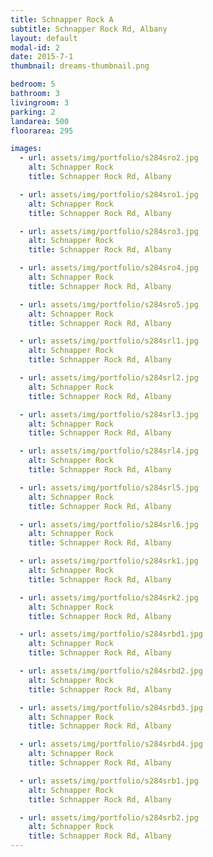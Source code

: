 ```yaml
---
title: Schnapper Rock A
subtitle: Schnapper Rock Rd, Albany
layout: default
modal-id: 2
date: 2015-7-1
thumbnail: dreams-thumbnail.png

bedroom: 5
bathroom: 3
livingroom: 3
parking: 2
landarea: 500
floorarea: 295

images:
  - url: assets/img/portfolio/s284sro2.jpg
    alt: Schnapper Rock
    title: Schnapper Rock Rd, Albany

  - url: assets/img/portfolio/s284sro1.jpg
    alt: Schnapper Rock
    title: Schnapper Rock Rd, Albany

  - url: assets/img/portfolio/s284sro3.jpg
    alt: Schnapper Rock
    title: Schnapper Rock Rd, Albany

  - url: assets/img/portfolio/s284sro4.jpg
    alt: Schnapper Rock
    title: Schnapper Rock Rd, Albany

  - url: assets/img/portfolio/s284sro5.jpg
    alt: Schnapper Rock
    title: Schnapper Rock Rd, Albany

  - url: assets/img/portfolio/s284srl1.jpg
    alt: Schnapper Rock
    title: Schnapper Rock Rd, Albany

  - url: assets/img/portfolio/s284srl2.jpg
    alt: Schnapper Rock
    title: Schnapper Rock Rd, Albany

  - url: assets/img/portfolio/s284srl3.jpg
    alt: Schnapper Rock
    title: Schnapper Rock Rd, Albany

  - url: assets/img/portfolio/s284srl4.jpg
    alt: Schnapper Rock
    title: Schnapper Rock Rd, Albany

  - url: assets/img/portfolio/s284srl5.jpg
    alt: Schnapper Rock
    title: Schnapper Rock Rd, Albany

  - url: assets/img/portfolio/s284srl6.jpg
    alt: Schnapper Rock
    title: Schnapper Rock Rd, Albany

  - url: assets/img/portfolio/s284srk1.jpg
    alt: Schnapper Rock
    title: Schnapper Rock Rd, Albany

  - url: assets/img/portfolio/s284srk2.jpg
    alt: Schnapper Rock
    title: Schnapper Rock Rd, Albany

  - url: assets/img/portfolio/s284srbd1.jpg
    alt: Schnapper Rock
    title: Schnapper Rock Rd, Albany

  - url: assets/img/portfolio/s284srbd2.jpg
    alt: Schnapper Rock
    title: Schnapper Rock Rd, Albany

  - url: assets/img/portfolio/s284srbd3.jpg
    alt: Schnapper Rock
    title: Schnapper Rock Rd, Albany

  - url: assets/img/portfolio/s284srbd4.jpg
    alt: Schnapper Rock
    title: Schnapper Rock Rd, Albany

  - url: assets/img/portfolio/s284srb1.jpg
    alt: Schnapper Rock
    title: Schnapper Rock Rd, Albany

  - url: assets/img/portfolio/s284srb2.jpg
    alt: Schnapper Rock
    title: Schnapper Rock Rd, Albany   
---
```

